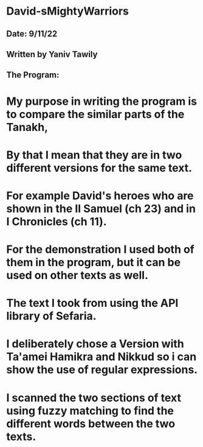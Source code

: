 # David-sMightyWarriors
## Date: 9/11/22
## Written by Yaniv Tawily
## The Program:
# My purpose in writing the program is to compare the similar parts of the Tanakh,
# By that I mean that they are in two different versions for the same text.
# For example David's heroes who are shown in the II Samuel (ch 23) and in I Chronicles (ch 11).
# For the demonstration I used both of them in the program, but it can be used on other texts as well.
# The text I took from using the API library of Sefaria.
# I deliberately chose a Version with Ta'amei Hamikra and Nikkud so i can show the use of regular expressions.
# I scanned the two sections of text using fuzzy matching to find the different words between the two texts.
